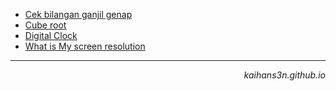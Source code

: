 - [Cek bilangan ganjil genap](https://kaihans3n.github.io/odd_even.html)
- [Cube root](https://kaihans3n.github.io/cbrt)
- [Digital Clock](https://kaihans3n.github.io/digiClock.html) 
- [What is My screen resolution](https://kaihans3n.github.io/ScreenResolution.html) 
<hr>
<div align="right"><i>kaihans3n.github.io</i></div>
